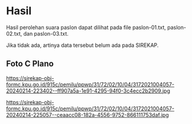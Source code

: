 # Hasil

Hasil perolehan suara paslon dapat dilihat pada file paslon-01.txt, paslon-02.txt, dan paslon-03.txt.

Jika tidak ada, artinya data tersebut belum ada pada SIREKAP.

## Foto C Plano

https://sirekap-obj-formc.kpu.go.id/915c/pemilu/ppwp/31/72/02/10/04/3172021004057-20240214-223402--ff907a5a-1e91-4295-94f0-3c4ecc2b2909.jpg

https://sirekap-obj-formc.kpu.go.id/915c/pemilu/ppwp/31/72/02/10/04/3172021004057-20240214-225057--ceaacc08-182a-4556-9752-866111753daf.jpg
